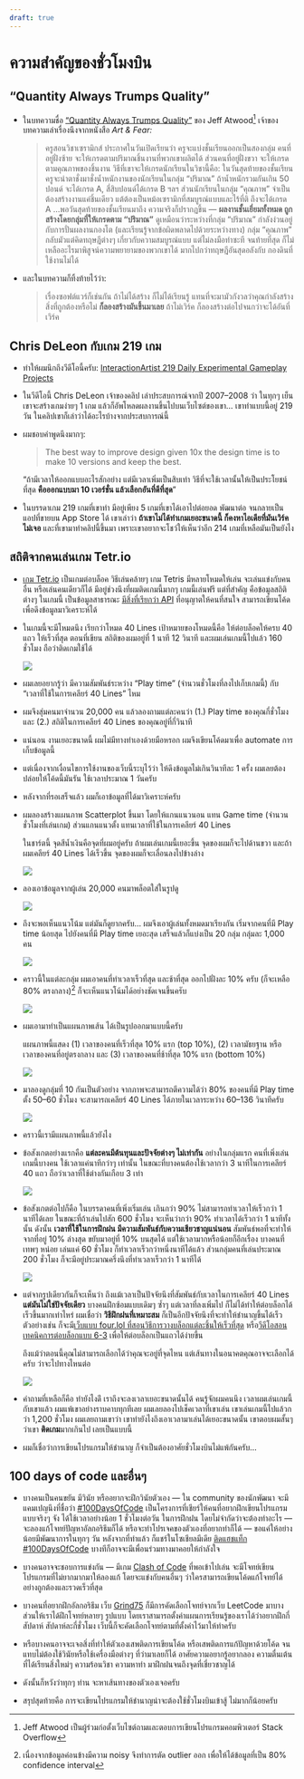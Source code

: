 ```yaml
---
draft: true
---
```


# ความสำคัญของชั่วโมงบิน

## “Quantity Always Trumps Quality”

- ในบทความชื่อ [“Quantity Always Trumps Quality”](https://blog.codinghorror.com/quantity-always-trumps-quality/) ของ Jeff Atwood[^jeffatwood]
  เจ้าของบทความเล่าเรื่องนึงจากหนังสือ _Art & Fear:_

  > ครูสอนวิชาเซรามิกส์ ประกาศในวันเปิดเรียนว่า ครูจะแบ่งชั้นเรียนออกเป็นสองกลุ่ม
  > คนที่อยู่ฝั่งซ้าย จะให้เกรดตามปริมาณชิ้นงานที่พวกเขาผลิตได้
  > ส่วนคนที่อยู่ฝั่งขวา จะให้เกรดตามคุณภาพของชิ้นงาน
  > วิธีที่เขาจะให้เกรดนักเรียนในวิชานี้คือ:
  > ในวันสุดท้ายของชั้นเรียน
  > ครูจะนำตาชั่งมาชั่งน้ำหนักงานของนักเรียนในกลุ่ม “ปริมาณ” ถ้าน้ำหนักรวมกันเกิน 50 ปอนด์ จะได้เกรด A, สี่สิบปอนด์ได้เกรด B ฯลฯ
  > ส่วนนักเรียนในกลุ่ม “คุณภาพ” จำเป็นต้องสร้างงานแค่ชิ้นเดียว แต้ต้องเป็นหม้อเซรามิกที่สมบูรณ์แบบและไร้ที่ติ ถึงจะได้เกรด A
  > …พอวันสุดท้ายของชั้นเรียนมาถึง ความจริงก็ปรากฏขึ้น — **ผลงานชั้นเยี่ยมทั้งหมด ถูกสร้างโดยกลุ่มที่ให้เกรดตาม “ปริมาณ”**
  > ดูเหมือนว่าระหว่างที่กลุ่ม “ปริมาณ” กำลังง่วนอยู่กับการปั่นผลงานกองโต (และเรียนรู้จากข้อผิดพลาดไปด้วยระหว่างทาง)
  > กลุ่ม “คุณภาพ” กลับมัวแต่คิดทฤษฎีต่างๆ เกี่ยวกับความสมบูรณ์แบบ แต่ไม่ลงมือทำซะที จนท้ายที่สุด ก็ไม่เหลืออะไรมาพิสูจน์ความพยายามของพวกเขาได้ มากไปกว่าทฤษฎีอันสุดอลังกับ กองดินที่ใช้งานไม่ได้

- และในบทความก็ทิ้งท้ายไว้ว่า:

  > เรื่องซอฟต์แวร์ก็เช่นกัน
  > ถ้าไม่ได้สร้าง ก็ไม่ได้เรียนรู้
  > แทนที่จะมามัวกังวลว่าคุณกำลังสร้างสิ่งที่ถูกต้องหรือไม่ **ก็ลองสร้างมันขึ้นมาเลย**
  > ถ้าไม่เวิร์ค ก็ลองสร้างต่อไปจนกว่าจะได้อันที่เวิร์ค

[^jeffatwood]: Jeff Atwood เป็นผู้ร่วมก่อตั้งเว็บไซต์ถามและตอบการเขียนโปรแกรมคอมพิวเตอร์ Stack Overflow

## Chris DeLeon กับเกม 219 เกม

- ทำให้ผมนึกถึงวีดีโอนี้ครับ: [InteractionArtist 219 Daily Experimental Gameplay Projects](https://youtu.be/BgZrBpSISS0)

- ในวีดีโอนี้
  Chris DeLeon เจ้าของคลิป เล่าประสบการณ์จากปี 2007–2008 ว่า
  ในทุกๆ เย็น เขาจะสร้างเกมง่ายๆ 1 เกม แล้วก็อัพโหลดผลงานขึ้นไปบนเว็บไซต์ของเขา…
  เขาทำแบบนี้อยู่ 219 วัน
  ในคลิปเขาก็เล่าว่าได้อะไรบ้างจากประสบการณ์นี้

- ผมชอบคำพูดนึงมากๆ:

  > The best way to improve design given 10x the design time is to make 10 versions and keep the best.

  “ถ้ามีเวลาให้ออกแบบอะไรสักอย่าง แต่มีเวลาเพิ่มเป็นสิบเท่า
  วิธีที่จะใช้เวลานั้นให้เป็นประโยชน์ที่สุด **คือออกแบบมา 10 เวอร์ชั่น แล้วเลือกอันที่ดีที่สุด**”

- ในบรรดาเกม 219 เกมที่เขาทำ
  มีอยู่เพียง 5 เกมที่เขาได้เอาไปต่อยอด พัฒนาต่อ จนกลายเป็นแอปที่ขายบน App Store ได้
  เขาเล่าว่า **ถ้าเขาไม่ได้ทำเกมเยอะขนาดนี้ ก็คงหาไอเดียที่มันเวิร์คไม่เจอ**
  และที่เขามาทำคลิปนี้ขึ้นมา เพราะเขาอยากจะโชว์ให้เห็นว่าอีก 214 เกมที่เหลือมันเป็นยังไง

## สถิติจากคนเล่นเกม Tetr.io

- [เกม Tetr.io](https://tetr.io/) เป็นเกมต่อบล็อค
  วิธีเล่นคล้ายๆ เกม Tetris
  มีหลายโหมดให้เล่น
  จะเล่นแข่งกับคนอื่น หรือเล่นคนเดียวก็ได้
  มีอยู่ช่วงนึงที่ผมติดเกมนี้มากๆ
  เกมนี้เล่นฟรี
  แต่ที่สำคัญ
  คือข้อมูลสถิติต่างๆ ในเกมนี้ เป็นข้อมูลสาธารณะ
  [มีสิ่งที่เรียกว่า API](https://tetr.io/about/api/) ที่อนุญาตให้คนที่สนใจ สามารถเขียนโค้ดเพื่อดึงข้อมูลมาวิเคราะห์ได้

- ในเกมนี้จะมีโหมดนึง เรียกว่าโหมด 40 Lines
  เป้าหมายของโหมดนี้คือ ให้ต่อบล็อคให้ครบ 40 แถว ให้เร็วที่สุด
  ตอนที่เขียน สถิติของผมอยู่ที่ 1 นาที 12 วินาที
  และผมเล่นเกมนี้ไปแล้ว 160 ชั่วโมง
  ถือว่าติดเกมใช้ได้

  ![](https://im.dt.in.th/ipfs/bafybeifqr63q3pupjlezbk7lkybwhdjkjx7qkbicbrthclw4pj4xk7dcse/image.webp)

- ผมเลยอยากรู้ว่า
  มีความสัมพันธ์ระหว่าง “Play time” (จำนวนชั่วโมงที่ลงไปเก็บเกมนี้) กับ “เวลาที่ใช้ในการเคลียร์ 40 Lines” ไหม

- ผมจึงสุ่มคนมาจำนวน 20,000 คน
  แล้วลองถามแต่ละคนว่า
  (1.) Play time ของคุณกี่ชั่วโมง และ (2.) สถิติในการเคลียร์ 40 Lines ของคุณอยู่ที่กี่วินาที

- แน่นอน งานเยอะขนาดนี้ ผมไม่มีทางทำเองด้วยมือหรอก
  ผมจึงเขียนโค้ดมาเพื่อ automate การเก็บข้อมูลนี้

- แต่เนื่องจากเงื่อนไขการใช้งานของเว็บนี้ระบุไว้ว่า ให้ดึงข้อมูลไม่เกินวินาทีละ 1 ครั้ง
  ผมเลยต้องปล่อยให้โค้ดนี้มันรัน ใช้เวลาประมาณ 1 วันครับ

- หลังจากที่รอเสร็จแล้ว ผมก็เอาข้อมูลที่ได้มาวิเคราะห์ครับ

- ผมลองสร้างแผนภาพ Scatterplot ขึ้นมา
  โดยให้แกนแนวนอน แทน Game time (จำนวนชั่วโมงที่เล่นเกม)
  ส่วนแกนแนวตั้ง แทนเวลาที่ใช้ในการเคลียร์ 40 Lines

  ในชาร์ตนี้ จุดสีน้ำเงินคือจุดที่ผมอยู่ครับ
  ถ้าผมเล่นเกมนี้เยอะขึ้น จุดของผมก็จะไปด้านขวา
  และถ้าผมเคลียร์ 40 Lines ได้เร็วขึ้น จุดของผมก็จะเลื่อนลงไปข้างล่าง

  ![](https://im.dt.in.th/ipfs/bafybeifp34idpterdvyonacgh2p77am2nhk4gqxqluwppizlwqpcfvqmkm/image.webp)

- ลองเอาข้อมูลจากผู้เล่น 20,000 คนมาพล็อตใส่ในรูปดู

  ![](https://im.dt.in.th/ipfs/bafybeia37eqwg267m3jxe6k2652lip25olmf3mvm34k2qbta24h6s3p4dq/image.webp)

- ถึงจะพอเห็นแนวโน้ม แต่มันก็ดูยากครับ…
  ผมจึงเอาผู้เล่นทั้งหมดมาเรียงกัน เริ่มจากคนที่มี Play time น้อยสุด ไปยังคนที่มี Play time เยอะสุด
  เสร็จแล้วก็แบ่งเป็น 20 กลุ่ม กลุ่มละ 1,000 คน

  ![](https://im.dt.in.th/ipfs/bafybeieriqsaekhnq4e6zcjmcfxe74enhd7javo755rr6kxcquwdjpolna/image.webp)

- คราวนี้ในแต่ละกลุ่ม
  ผมเอาคนที่ทำเวลาเร็วที่สุด และช้าที่สุด ออกไปฝั่งละ 10% ครับ (ก็จะเหลือ 80% ตรงกลาง)[^noise]
  ก็จะเห็นแนวโน้มได้อย่างชัดเจนขึ้นครับ

  ![](https://im.dt.in.th/ipfs/bafybeihwa42mvxhvfgrzmod24ohkbigoxbhd2mwryndixxpn2qggyszt4y/image.webp)

- ผมเอามาทำเป็นแผนภาพเส้น ได้เป็นรูปออกมาแบบนี้ครับ

  แผนภาพนี้แสดง
  ​(1) เวลาของคนที่เร็วที่สุด 10% แรก (top 10%),
  (2) เวลามัธยฐาน หรือเวลาของคนที่อยู่ตรงกลาง
  และ (3) เวลาของคนที่ช้าที่สุด 10% แรก (bottom 10%)

  ![](https://im.dt.in.th/ipfs/bafybeicblgfvnff7c77776vxkbjeb7aofoqlcwyohhsi7b6vz4clgnx7bq/image.webp)

- มาลองดูกลุ่มที่ 10 กันเป็นตัวอย่าง
  จากภาพจะสามารถตีความได้ว่า 80% ของคนที่มี Play time ตั้ง 50–60 ชั่วโมง
  จะสามารถเคลียร์ 40 Lines ได้ภายในเวลาระหว่าง 60–136 วินาทีครับ

  ![](https://im.dt.in.th/ipfs/bafybeiec6fw52z72icvwksdls7b5ftzb6tjqh7fhcvxkik27c3rq6tae7i/image.webp)

- คราวนี้เรามีแผนภาพนี้แล้วยังไง

- ข้อสังเกตอย่างแรกคือ
  **แต่ละคนมีต้นทุนและปัจจัยต่างๆ ไม่เท่ากัน**
  อย่างในกลุ่มแรก
  คนที่เพิ่งเล่นเกมนี้บางคน ใช้เวลาแค่นาทีกว่าๆ เท่านั้น
  ในขณะที่บางคนต้องใช้เวลากว่า 3 นาทีในการเคลียร์ 40 แถว
  ถือว่าเวลาที่ใช้ต่างกันเกือบ 3 เท่า

  ![](https://im.dt.in.th/ipfs/bafybeihlsv4pnhifdhjn5vvm5rtgv2we4bfx3gyduorxjxjd5zednxtb5e/image.webp)

- ข้อสังเกตต่อไปก็คือ
  ในบรรดาคนที่เพิ่งเริ่มเล่น เกินกว่า 90% ไม่สามารถทำเวลาให้เร็วกว่า 1 นาทีได้เลย
  ในขณะที่ถ้าเล่นไปสัก 600 ชั่วโมง จะเห็นว่ากว่า 90% ทำเวลาได้เร็วกว่า 1 นาทีทั้งนั้น
  ดังนั้น **เวลาที่ใช้ในการฝึกฝน มีความสัมพันธ์กับความเชียวชาญแน่นอน**
  สัมพันธ์พอที่จะทำให้จากที่อยู่ 10% ล่างสุด ขยับมาอยู่ที่ 10% บนสุดได้
  แต่ใช้เวลามากหรือน้อยก็อีกเรื่อง
  บางคนที่เทพๆ หน่อย เล่นแค่ 60 ชั่วโมง ก็ทำเวลาเร็วกว่าหนึ่งนาทีได้แล้ว
  ส่วนกลุ่มคนที่เล่นประมาณ 200 ชั่วโมง ก็จะมีอยู่ประมาณครึ่งนึงที่ทำเวลาเร็วกว่า 1 นาทีได้

  ![](https://im.dt.in.th/ipfs/bafybeigtluydluirsoxac42vqgm4jnxvzybzujtxjdlhlvyaeqs75jr4hm/image.webp)

- แต่จากรูปเดียวกันก็จะเห็นว่า ถึงแม้เวลาเป็นปัจจัยนึงที่สัมพันธ์กับเวลาในการเคลียร์ 40 Lines **แต่มันไม่ใช่ปัจจัยเดียว**
  บางคนฝึกซ้อมแบบเดิมๆ ซ้ำๆ แต่เวลาที่ลงเพิ่มไป ก็ไม่ได้ทำให้ต่อบล็อกได้เร็วขึ้นมากเท่าไหร่
  ผมเชื่อว่า **วิธีฝึกฝนที่เหมาะสม** ก็เป็นอีกปัจจัยนึงที่จะทำให้ชำนาญขึ้นได้เร็ว
  ตัวอย่างเช่น ก็จะมี[เว็บแบบ four.lol ที่สอนวิธีการวางบล็อกแต่ละชิ้นให้เร็วที่สุด](https://four.lol/mid-game/finesse)
  หรือ[วีดีโอสอนเทคนิคการต่อบล็อกแบบ 6-3](https://youtu.be/MqFfc5QtEds) เพื่อให้ต่อบล็อกเป็นแถวได้ง่ายขึ้น

  ถึงแม้ว่าตอนนี้คุณไม่สามารถเลือกได้ว่าคุณจะอยู่ที่จุดไหน
  แต่เส้นทางในอนาคตคุณอาจจะเลือกได้ครับ ว่าจะไปทางไหนต่อ

  ![](https://im.dt.in.th/ipfs/bafybeihowstgoru3m4uczk6upobs4gfwcwhxmejsdx3wlu7beucv422eby/image.webp)

- คำถามที่เหลือก็คือ
  ทำยังไงด่ี เราถึงจะลงเวลาเยอะขนาดนั้นได้
  คนรู้จักผมคนนึง เวลาผมเล่นเกมนี้กับเขาแล้ว ผมแพ้เขาอย่างราบคาบทุกทีเลย
  ผมเลยลองไปเช็คเวลาที่เขาเล่น เขาเล่นเกมนี้ไปแล้วกว่า 1,200 ชั่วโมง
  ผมเลยถามเขาว่า เขาทำยังไงถึงเอาเวลามาเล่นได้เยอะขนาดนั้น
  เขาตอบผมสั้นๆ ว่าเขา **ติดเกม**มากเกินไป เลยเป็นแบบนี้

- ผมก็เชื่อว่าการเขียนโปรแกรมให้ชำนาญ ก็จำเป็นต้องอาศัยชั่วโมงบินไม่แพ้กันครับ…

## 100 days of code และอื่นๆ

- บางคนเป็นคนขยัน มีวินัย หรืออยากจะฝึกวินัยตัวเอง — ใน community ของนักพัฒนา จะมีแคมเปญนึงที่ชื่อว่า [#100DaysOfCode](https://www.100daysofcode.com/)
  เป็นโครงการที่เชียร์ให้คนที่อยากฝึกเขียนโปรแกรมแบบจริงๆ จัง ได้ใช้เวลาอย่างน้อย 1 ชั่วโมงต่อวัน ในการฝึกฝน
  โดยไม่จำกัดว่าจะต้องทำอะไร — จะลองแก้โจทย์ปัญหาอัลกอริธึมก็ได้ หรือจะทำโปรเจคของตัวเองที่อยากทำก็ได้ — ขอแค่ให้อย่างน้อยมีพัฒนาการในทุกๆ วัน
  หลังจากที่ทำแล้ว ก็แชร์ในโซเชียลมีเดีย [ติดแฮชแท็ก #100DaysOfCode](https://twitter.com/hashtag/100DaysOfCode)
  บางทีก็อาจจะมีเพื่อนร่วมทางมาคอยให้กำลังใจ

- บางคนอาจจะชอบการแข่งกัน — มีเกม [Clash of Code](https://www.codingame.com/multiplayer/clashofcode) ที่พอเข้าไปเล่น จะมีโจทย์เขียนโปรแกรมที่ไม่ยากมากมาให้ลองแก้
  โดยจะแข่งกับคนอื่นๆ ว่าใครสามารถเขียนโค้ดแก้โจทย์ได้อย่างถูกต้องและรวดเร็วที่สุด

- บางคนที่อยากฝึกอัลกอริธึม เว็บ [Grind75](https://www.techinterviewhandbook.org/grind75) ก็มีการคัดเลือกโจทย์จากเว็บ LeetCode มาบางส่วนให้เราได้ฝึกโจทย์หลายๆ รูปแบบ
  โดยเราสามารถตั้งค่าแผนการเรียนรู้ของเราได้ว่าอยากฝึกกี่สัปดาห์ สัปดาห์ละกี่ชั่วโมง
  เว็บนี้ก็จะคัดเลือกโจทย์ตามที่ตั้งค่าไว้มาให้ทำครับ

- หรือบางคนอาจจะเจอสิ่งที่ทำให้ตัวเองเสพติดการเขียนโค้ด หรือเสพติดการแก้ปัญหาด้วยโค้ด
  จนแทบไม่ต้องใช้วินัยหรือใช้เครื่องมือต่างๆ ที่ว่ามาเลยก็ได้
  อาศัยความอยากรู้อยากลอง ความตื่นเต้นที่ได้เรียนสิ่งใหม่ๆ ความร้อนวิชา ความหาทำ มาฝึกฝนจนถึงจุดที่เชี่ยวชาญได้

- ดังนั้นก็หวังว่าทุกๆ ท่าน จะหาเส้นทางของตัวเองเจอครับ

- สรุปสุดท้ายคือ การจะเขียนโปรแกรมให้ชำนาญน่าจะต้องใช้ชั่วโมงบินเข้าสู้ ไม่มากก็น้อยครับ

[^noise]: เนื่องจากข้อมูลค่อนข้างมีความ noisy จึงทำการตัด outlier ออก เพื่อให้ได้ข้อมูลที่เป็น 80% confidence interval

